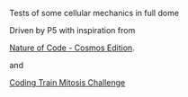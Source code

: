 Tests of some cellular mechanics in full dome

Driven by P5 with inspiration from 

[Nature of Code - Cosmos Edition](https://github.com/nature-of-code/The-Nature-of-Code-Cosmos-Edition/tree/master/dome/fisheye_shader).

and 

[Coding Train Mitosis Challenge](https://thecodingtrain.com/challenges/6-mitosis-simulation)